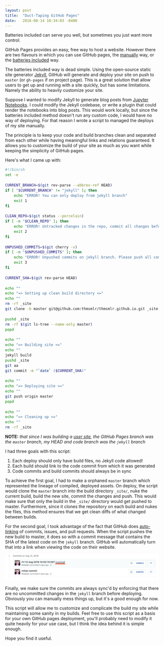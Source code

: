 ```yaml
---
layout: post
title:  "Duct-Taping GitHub Pages"
date:   2016-08-14 10:34:03 -0400
---
```


<p class="lead">Batteries included can serve you well, but sometimes you just want more control.</p>

GitHub Pages provides an easy, free way to host a website.
However there are two flavours in which you can use GitHub pages, the [manually](https://help.github.com/articles/using-a-static-site-generator-other-than-jekyll/) way, or the [batteries included](https://help.github.com/articles/about-github-pages-and-jekyll/) way.

The batteries included way is dead simple.
Using the open-source static site generator [Jekyll](https://jekyllrb.com/), GitHub will generate and deploy your site on push to `master` (or `gh-pages` if on project page).
This is a great solution that allow users to get up and running with a site quickly, but has some limitations.
Namely the ability to heavily customize your site.

Suppose I wanted to modify Jekyll to generate blog posts from [Jupyter Notebooks](http://jupyter.org/).
I could modify the Jekyll codebase, or write a plugin that could render the notebooks into blog posts.
This would work locally, but since the batteries included method doesn't run any custom code, I would have no way of deploying.
For that reason I wrote a script to managed the deploys of my site manually.

The principle is to keep your code and build branches clean and separated from each other while having meaningful links and relations guaranteed.
It allows you to customize the build of your site as much as you want while keeping the simplicity of GitHub pages.

Here's what I came up with:

```sh
#!/bin/sh
set -e

CURRENT_BRANCH=$(git rev-parse --abbrev-ref HEAD)
if [ "$CURRENT_BRANCH" != "jekyll" ]; then
    echo "ERROR! You can only deploy from jekyll branch"
    exit 1
fi

CLEAN_REPO=$(git status --porcelain)
if [ -n "$CLEAN_REPO" ]; then
    echo "ERROR! Untracked changes in the repo, commit all changes before deploying"
    exit 2
fi

UNPUSHED_COMMITS=$(git cherry -v)
if [ -n "$UNPUSHED_COMMITS" ]; then
    echo "ERROR! Unpushed commits on jekyll branch. Please push all commits before deploying"
    exit 3
fi

CURRENT_SHA=$(git rev-parse HEAD)

echo ""
echo "=> Setting up clean build directory <="
echo ""
rm -rf _site
git clone -b master git@github.com:thmsmlr/thmsmlr.github.io.git _site

pushd _site
rm -rf $(git ls-tree --name-only master)
popd

echo ""
echo "=> Building site <="
echo ""
jekyll build
pushd _site
git aa
git commit -m "`date` ($CURRENT_SHA)"

echo ""
echo "=> Deploying site <="
echo ""
git push origin master
popd

echo ""
echo "=> Cleaning up <="
echo ""
rm -rf _site
```

**NOTE:** *that since I was building a [user site](https://help.github.com/articles/user-organization-and-project-pages/), the GitHub Pages branch was the `master` branch, my HEAD and code branch was the `jekyll` branch*

I had three goals with this script:

1. Each deploy should only have build files, no Jekyll code allowed!
2. Each build should link to the code commit from which it was generated
3. Code commits and build commits should always be in sync

To achieve the first goal, I had to make a orphaned `master` branch which represented the lineage of compiled, deployed assets.
On deploy, the script would clone the `master` branch into the build directory `_site/`, nuke the current build, build the new site, commit the changes and push.
This would make sure that only the build in the `_site/` directory would get pushed to master.
Furthermore, since it clones the repository on each build and nukes the files, this method ensures that we get clean diffs of what changed between builds.

For the second goal, I took advantage of the fact that GitHub does [auto-linking](https://help.github.com/articles/autolinked-references-and-urls/#commit-shas) of commits, issues, and pull requests.
When the script pushes the new build to master, it does so with a commit message that contains the SHA of the latest code on the `jekyll` branch.
GitHub will automatically turn that into a link when viewing the code on their website.

![GitHub Deploy Commit Message](/assets/github-deploy-commit-message.png)

Finally, we make sure the commits are always sync'd by enforcing that there are no uncommitted changes in the `jekyll` branch before deploying.
Obviously you can manually mess things up, but it's a good enough for now.

This script will allow me to customize and complicate the build my site while maintaining some sanity in my builds.
Feel free to use this script as a basis for your own GitHub pages deployment, you'll probably need to modify it quite heavily for your use case, but I think the idea behind it is simple enough.

Hope you find it useful.

